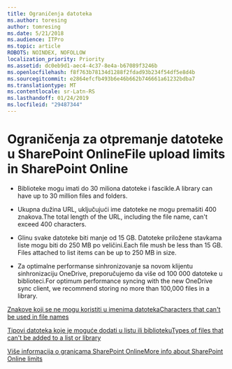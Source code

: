 ```yaml
---
title: Ograničenja datoteka
ms.author: toresing
author: tomresing
ms.date: 5/21/2018
ms.audience: ITPro
ms.topic: article
ROBOTS: NOINDEX, NOFOLLOW
localization_priority: Priority
ms.assetid: dc0eb9d1-aec4-4c37-8e4a-b67089f3246b
ms.openlocfilehash: f8f763b78134d1288f2fdad93b234f54df5e8d4b
ms.sourcegitcommit: e2864efcfb493b6e46b662b746661a61232bdba7
ms.translationtype: MT
ms.contentlocale: sr-Latn-RS
ms.lasthandoff: 01/24/2019
ms.locfileid: "29487344"
---
```

# <a name="file-upload-limits-in-sharepoint-online"></a><span data-ttu-id="c8593-102">Ograničenja za otpremanje datoteke u SharePoint Online</span><span class="sxs-lookup"><span data-stu-id="c8593-102">File upload limits in SharePoint Online</span></span>

- <span data-ttu-id="c8593-103">Biblioteke mogu imati do 30 miliona datoteke i fascikle.</span><span class="sxs-lookup"><span data-stu-id="c8593-103">A library can have up to 30 million files and folders.</span></span>
    
- <span data-ttu-id="c8593-104">Ukupna dužina URL, uključujući ime datoteke ne mogu premašiti 400 znakova.</span><span class="sxs-lookup"><span data-stu-id="c8593-104">The total length of the URL, including the file name, can't exceed 400 characters.</span></span>
    
- <span data-ttu-id="c8593-p101">Glinu svake datoteke biti manje od 15 GB. Datoteke priložene stavkama liste mogu biti do 250 MB po veličini.</span><span class="sxs-lookup"><span data-stu-id="c8593-p101">Each file mush be less than 15 GB. Files attached to list items can be up to 250 MB in size.</span></span>
    
- <span data-ttu-id="c8593-107">Za optimalne performanse sinhronizovanje sa novom klijentu sinhronizaciju OneDrive, preporučujemo da više od 100 000 datoteke u biblioteci.</span><span class="sxs-lookup"><span data-stu-id="c8593-107">For optimum performance syncing with the new OneDrive sync client, we recommend storing no more than 100,000 files in a library.</span></span> 
    
[<span data-ttu-id="c8593-108">Znakove koji se ne mogu koristiti u imenima datoteka</span><span class="sxs-lookup"><span data-stu-id="c8593-108">Characters that can't be used in file names</span></span>](https://go.microsoft.com/fwlink/?linkid=866430)
  
[<span data-ttu-id="c8593-109">Tipovi datoteka koje je moguće dodati u listu ili biblioteku</span><span class="sxs-lookup"><span data-stu-id="c8593-109">Types of files that can't be added to a list or library</span></span>](https://go.microsoft.com/fwlink/?linkid=273757)
  
[<span data-ttu-id="c8593-110">Više informacija o granicama SharePoint Online</span><span class="sxs-lookup"><span data-stu-id="c8593-110">More info about SharePoint Online limits</span></span>](https://go.microsoft.com/fwlink/?linkid=271273)
  

